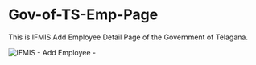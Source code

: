 # Gov-of-TS-Emp-Page

This is IFMIS Add Employee Detail Page of the Government of Telagana. 

![IFMIS - Add Employee -](https://github.com/RAMAKRISHNA1009/Gov-of-TS-Emp-Page/assets/95414437/8eeae937-ffc4-4a31-b0b0-9f79a9ef02d8)
